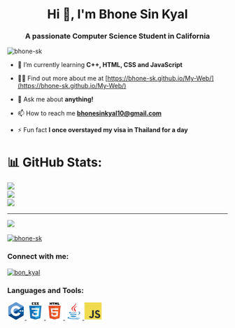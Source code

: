 <h1 align="center">Hi 👋, I'm Bhone Sin Kyal</h1>
<h3 align="center">A passionate Computer Science Student in California</h3>

<p align="left"> <img src="https://komarev.com/ghpvc/?username=bhone-sk&label=Profile%20views&color=0e75b6&style=flat" alt="bhone-sk" /> </p>

- 🌱 I’m currently learning **C++, HTML, CSS and JavaScript**

- 👨‍💻 Find out more about me at [https://bhone-sk.github.io/My-Web/](https://bhone-sk.github.io/My-Web/)

- 💬 Ask me about **anything!**

- 📫 How to reach me **bhonesinkyal10@gmail.com**

- ⚡ Fun fact **I once overstayed my visa in Thailand for a day**

# 📊 GitHub Stats:
![](https://github-readme-stats.vercel.app/api?username=bhone-sk&theme=dracula&hide_border=false&include_all_commits=false&count_private=false)<br/>
![](https://nirzak-streak-stats.vercel.app/?user=bhone-sk&theme=dracula&hide_border=false)<br/>
![](https://github-readme-stats.vercel.app/api/top-langs/?username=bhone-sk&theme=dracula&hide_border=false&include_all_commits=false&count_private=false&layout=compact)

---
[![](https://visitcount.itsvg.in/api?id=bhone-sk&icon=0&color=0)](https://visitcount.itsvg.in)

<!-- Proudly created with GPRM ( https://gprm.itsvg.in ) -->

<p align="left"> <a href="https://github.com/ryo-ma/github-profile-trophy"><img src="https://github-profile-trophy.vercel.app/?username=bhone-sk" alt="bhone-sk" /></a> </p>

<h3 align="left">Connect with me:</h3>
<p align="left">
<a href="https://www.leetcode.com/bon_kyal" target="blank"><img align="center" src="https://raw.githubusercontent.com/rahuldkjain/github-profile-readme-generator/master/src/images/icons/Social/leet-code.svg" alt="bon_kyal" height="30" width="40" /></a>
</p>

<h3 align="left">Languages and Tools:</h3>
<p align="left"> <a href="https://www.w3schools.com/cpp/" target="_blank" rel="noreferrer"> <img src="https://raw.githubusercontent.com/devicons/devicon/master/icons/cplusplus/cplusplus-original.svg" alt="cplusplus" width="40" height="40"/> </a> <a href="https://www.w3schools.com/css/" target="_blank" rel="noreferrer"> <img src="https://raw.githubusercontent.com/devicons/devicon/master/icons/css3/css3-original-wordmark.svg" alt="css3" width="40" height="40"/> </a> <a href="https://www.w3.org/html/" target="_blank" rel="noreferrer"> <img src="https://raw.githubusercontent.com/devicons/devicon/master/icons/html5/html5-original-wordmark.svg" alt="html5" width="40" height="40"/> </a> <a href="https://www.java.com" target="_blank" rel="noreferrer"> <img src="https://raw.githubusercontent.com/devicons/devicon/master/icons/java/java-original.svg" alt="java" width="40" height="40"/> </a> <a href="https://developer.mozilla.org/en-US/docs/Web/JavaScript" target="_blank" rel="noreferrer"> <img src="https://raw.githubusercontent.com/devicons/devicon/master/icons/javascript/javascript-original.svg" alt="javascript" width="40" height="40"/> </a> </p>



